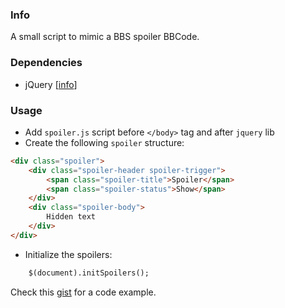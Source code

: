 ### Info

A small script to mimic a BBS spoiler BBCode.

### Dependencies

- jQuery [[info](https://jquery.com/download/)]

### Usage

- Add `spoiler.js` script before `</body>` tag and after `jquery` lib
- Create the following `spoiler` structure:

```html
<div class="spoiler">
	<div class="spoiler-header spoiler-trigger">
		<span class="spoiler-title">Spoiler</span>
		<span class="spoiler-status">Show</span>
	</div>
	<div class="spoiler-body">
		Hidden text
	</div>
</div>
```

- Initialize the spoilers:

```html
	$(document).initSpoilers();
```

Check this [gist](https://gist.github.com/AlfredoRamos/6ec26124bf8d232e8126a5825c984950) for a code example.
